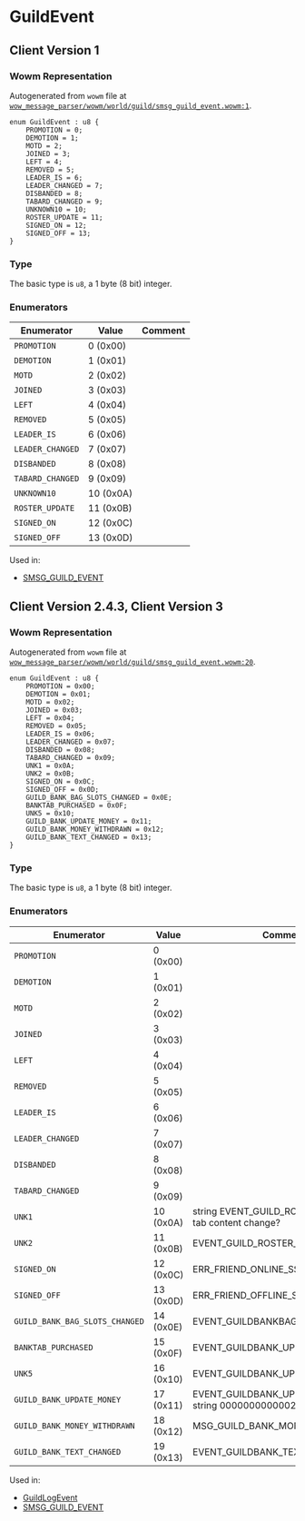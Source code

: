 # GuildEvent

## Client Version 1

### Wowm Representation

Autogenerated from `wowm` file at [`wow_message_parser/wowm/world/guild/smsg_guild_event.wowm:1`](https://github.com/gtker/wow_messages/tree/main/wow_message_parser/wowm/world/guild/smsg_guild_event.wowm#L1).

```rust,ignore
enum GuildEvent : u8 {
    PROMOTION = 0;
    DEMOTION = 1;
    MOTD = 2;
    JOINED = 3;
    LEFT = 4;
    REMOVED = 5;
    LEADER_IS = 6;
    LEADER_CHANGED = 7;
    DISBANDED = 8;
    TABARD_CHANGED = 9;
    UNKNOWN10 = 10;
    ROSTER_UPDATE = 11;
    SIGNED_ON = 12;
    SIGNED_OFF = 13;
}
```
### Type
The basic type is `u8`, a 1 byte (8 bit) integer.
### Enumerators
| Enumerator | Value  | Comment |
| --------- | -------- | ------- |
| `PROMOTION` | 0 (0x00) |  |
| `DEMOTION` | 1 (0x01) |  |
| `MOTD` | 2 (0x02) |  |
| `JOINED` | 3 (0x03) |  |
| `LEFT` | 4 (0x04) |  |
| `REMOVED` | 5 (0x05) |  |
| `LEADER_IS` | 6 (0x06) |  |
| `LEADER_CHANGED` | 7 (0x07) |  |
| `DISBANDED` | 8 (0x08) |  |
| `TABARD_CHANGED` | 9 (0x09) |  |
| `UNKNOWN10` | 10 (0x0A) |  |
| `ROSTER_UPDATE` | 11 (0x0B) |  |
| `SIGNED_ON` | 12 (0x0C) |  |
| `SIGNED_OFF` | 13 (0x0D) |  |

Used in:
* [SMSG_GUILD_EVENT](smsg_guild_event.md)

## Client Version 2.4.3, Client Version 3

### Wowm Representation

Autogenerated from `wowm` file at [`wow_message_parser/wowm/world/guild/smsg_guild_event.wowm:20`](https://github.com/gtker/wow_messages/tree/main/wow_message_parser/wowm/world/guild/smsg_guild_event.wowm#L20).

```rust,ignore
enum GuildEvent : u8 {
    PROMOTION = 0x00;
    DEMOTION = 0x01;
    MOTD = 0x02;
    JOINED = 0x03;
    LEFT = 0x04;
    REMOVED = 0x05;
    LEADER_IS = 0x06;
    LEADER_CHANGED = 0x07;
    DISBANDED = 0x08;
    TABARD_CHANGED = 0x09;
    UNK1 = 0x0A;
    UNK2 = 0x0B;
    SIGNED_ON = 0x0C;
    SIGNED_OFF = 0x0D;
    GUILD_BANK_BAG_SLOTS_CHANGED = 0x0E;
    BANKTAB_PURCHASED = 0x0F;
    UNK5 = 0x10;
    GUILD_BANK_UPDATE_MONEY = 0x11;
    GUILD_BANK_MONEY_WITHDRAWN = 0x12;
    GUILD_BANK_TEXT_CHANGED = 0x13;
}
```
### Type
The basic type is `u8`, a 1 byte (8 bit) integer.
### Enumerators
| Enumerator | Value  | Comment |
| --------- | -------- | ------- |
| `PROMOTION` | 0 (0x00) |  |
| `DEMOTION` | 1 (0x01) |  |
| `MOTD` | 2 (0x02) |  |
| `JOINED` | 3 (0x03) |  |
| `LEFT` | 4 (0x04) |  |
| `REMOVED` | 5 (0x05) |  |
| `LEADER_IS` | 6 (0x06) |  |
| `LEADER_CHANGED` | 7 (0x07) |  |
| `DISBANDED` | 8 (0x08) |  |
| `TABARD_CHANGED` | 9 (0x09) |  |
| `UNK1` | 10 (0x0A) | string EVENT_GUILD_ROSTER_UPDATE tab content change? |
| `UNK2` | 11 (0x0B) | EVENT_GUILD_ROSTER_UPDATE |
| `SIGNED_ON` | 12 (0x0C) | ERR_FRIEND_ONLINE_SS |
| `SIGNED_OFF` | 13 (0x0D) | ERR_FRIEND_OFFLINE_S |
| `GUILD_BANK_BAG_SLOTS_CHANGED` | 14 (0x0E) | EVENT_GUILDBANKBAGSLOTS_CHANGED |
| `BANKTAB_PURCHASED` | 15 (0x0F) | EVENT_GUILDBANK_UPDATE_TABS |
| `UNK5` | 16 (0x10) | EVENT_GUILDBANK_UPDATE_TABS |
| `GUILD_BANK_UPDATE_MONEY` | 17 (0x11) | EVENT_GUILDBANK_UPDATE_MONEY. string 0000000000002710 is 1 gold |
| `GUILD_BANK_MONEY_WITHDRAWN` | 18 (0x12) | MSG_GUILD_BANK_MONEY_WITHDRAWN |
| `GUILD_BANK_TEXT_CHANGED` | 19 (0x13) | EVENT_GUILDBANK_TEXT_CHANGED |

Used in:
* [GuildLogEvent](guildlogevent.md)
* [SMSG_GUILD_EVENT](smsg_guild_event.md)

